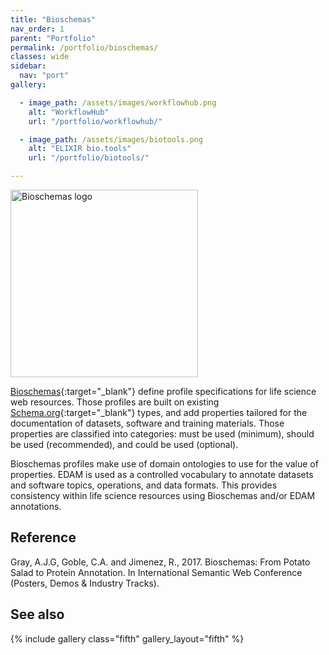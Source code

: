 ```yaml
---
title: "Bioschemas"
nav_order: 1
parent: "Portfolio"
permalink: /portfolio/bioschemas/
classes: wide
sidebar:
  nav: "port"
gallery:

  - image_path: /assets/images/workflowhub.png
    alt: "WorkflowHub"
    url: "/portfolio/workflowhub/"

  - image_path: /assets/images/biotools.png
    alt: "ELIXIR bio.tools"
    url: "/portfolio/biotools/"

---
```


<div style="display: flex; align-items: center; gap: 1em; margin-bottom: 1em;">
  <img src="{{ '/assets/images/bioschemas.png' | relative_url }}" alt="Bioschemas logo" style="width: 300px; height: auto;">
  <h2 style="margin: 0;"></h2>
</div>


[Bioschemas](https://bioschemas.org/){:target="_blank"} define profile specifications for life science web resources. Those profiles are built on existing [Schema.org](http://Schema.org){:target="_blank"} types, and add properties tailored for the documentation of datasets, software and training materials. Those properties are classified into categories: must be used (minimum), should be used (recommended), and could be used (optional).

Bioschemas profiles make use of domain ontologies to use for the value of properties. EDAM is used as a controlled vocabulary to annotate datasets and software topics, operations, and data formats. This provides consistency within life science resources using Bioschemas and/or EDAM annotations.

## Reference

Gray, A.J.G, Goble, C.A. and Jimenez, R., 2017. Bioschemas: From Potato Salad to Protein Annotation. In International Semantic Web Conference (Posters, Demos & Industry Tracks).

## See also

{% include gallery class="fifth" gallery_layout="fifth" %}


